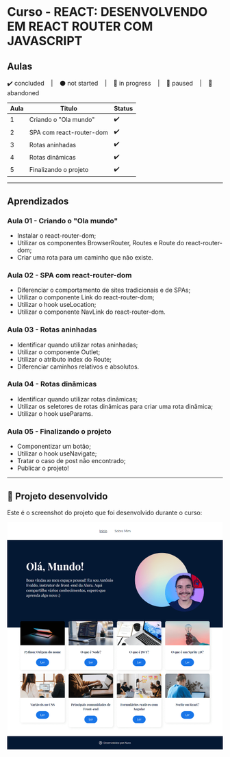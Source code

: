 # Curso - REACT: DESENVOLVENDO EM REACT ROUTER COM JAVASCRIPT

## Aulas
<p>
  ✔️ concluded &nbsp;&nbsp;&nbsp;|&nbsp;&nbsp;&nbsp;
  ⚫ not started &nbsp;&nbsp;&nbsp;|&nbsp;&nbsp;&nbsp;
  🔵 in progress &nbsp;&nbsp;&nbsp;|&nbsp;&nbsp;&nbsp;
  🔶 paused &nbsp;&nbsp;&nbsp;|&nbsp;&nbsp;&nbsp;
  🔴 abandoned 
</p>

| Aula | Titulo | Status |
| --- | --- | --- |
| 1 | Criando o "Ola mundo" | ✔️ |
| 2 | SPA com react-router-dom | ✔️ |
| 3 | Rotas aninhadas | ✔️ |
| 4 | Rotas dinâmicas | ✔️ |
| 5 | Finalizando o projeto | ✔️ |

---

## Aprendizados

### Aula 01 - Criando o "Ola mundo"
<ul>
  <li>Instalar o react-router-dom;</li>
  <li>Utilizar os componentes BrowserRouter, Routes e Route do react-router-dom;</li>
  <li>Criar uma rota para um caminho que não existe.</li>
</ul>

### Aula 02 - SPA com react-router-dom
<ul>
  <li>Diferenciar o comportamento de sites tradicionais e de SPAs;</li>
  <li>Utilizar o componente Link do react-router-dom;</li>
  <li>Utilizar o hook useLocation;</li>
  <li>Utilizar o componente NavLink do react-router-dom.</li>
</ul>

### Aula 03 - Rotas aninhadas
<ul>
  <li>Identificar quando utilizar rotas aninhadas;</li>
  <li>Utilizar o componente Outlet;</li>
  <li>Utilizar o atributo index do Route;</li>
  <li>Diferenciar caminhos relativos e absolutos.</li>
</ul>

### Aula 04 - Rotas dinâmicas
<ul>
  <li>Identificar quando utilizar rotas dinâmicas;</li>
  <li>Utilizar os seletores de rotas dinâmicas para criar uma rota dinâmica;</li>
  <li>Utilizar o hook useParams.</li>
</ul>

### Aula 05 - Finalizando o projeto
<ul>
  <li>Componentizar um botão;</li>
  <li>Utilizar o hook useNavigate;</li>
  <li>Tratar o caso de post não encontrado;</li>
  <li>Publicar o projeto!</li>
</ul>

---

## 🎯 Projeto desenvolvido
Este é o screenshot do projeto que foi desenvolvido durante o curso:

<p align="center">
  <img alt="Miniatura da imagem do projeto"src="../../.github/preview-olaMundo.png">
</p>